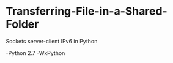 # Transferring-File-in-a-Shared-Folder

Sockets server-client IPv6 in Python

-Python 2.7
-WxPython
